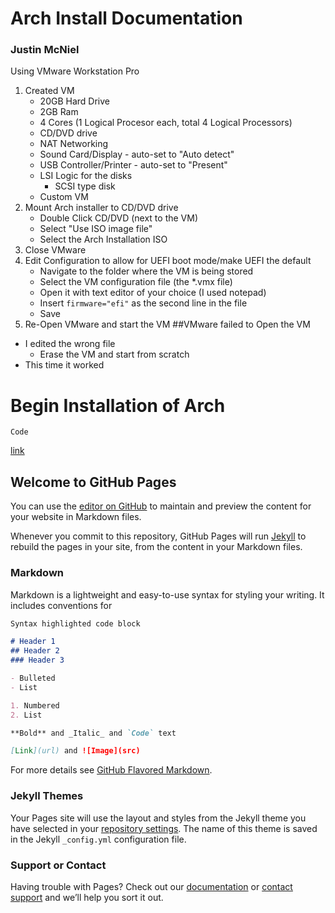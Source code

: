 # Arch Install Documentation
### Justin McNiel

Using VMware Workstation Pro

1. Created VM
    - 20GB Hard Drive
    - 2GB Ram
    - 4 Cores (1 Logical Procesor each, total 4 Logical Processors)
    - CD/DVD drive
    - NAT Networking
    - Sound Card/Display - auto-set to "Auto detect"
    - USB Controller/Printer - auto-set to "Present"
    - LSI Logic for the disks
        - SCSI type disk
    - Custom VM
2. Mount Arch installer to CD/DVD drive
    - Double Click CD/DVD (next to the VM)
    - Select "Use ISO image file"
    - Select the Arch Installation ISO
3. Close VMware
4. Edit Configuration to allow for UEFI boot mode/make UEFI the default
    - Navigate to the folder where the VM is being stored
    - Select the VM configuration file (the \*.vmx file)
    - Open it with text editor of your choice (I used notepad)
    - Insert `firmware="efi"` as the second line in the file
    - Save
5. Re-Open VMware and start the VM
##VMware failed to Open the VM
- I edited the wrong file
    - Erase the VM and start from scratch
- This time it worked
# Begin Installation of Arch


`Code`

[link](url)

## Welcome to GitHub Pages

You can use the [editor on GitHub](https://github.com/justinmcniel/archinstall/edit/gh-pages/index.md) to maintain and preview the content for your website in Markdown files.

Whenever you commit to this repository, GitHub Pages will run [Jekyll](https://jekyllrb.com/) to rebuild the pages in your site, from the content in your Markdown files.

### Markdown

Markdown is a lightweight and easy-to-use syntax for styling your writing. It includes conventions for

```markdown
Syntax highlighted code block

# Header 1
## Header 2
### Header 3

- Bulleted
- List

1. Numbered
2. List

**Bold** and _Italic_ and `Code` text

[Link](url) and ![Image](src)
```

For more details see [GitHub Flavored Markdown](https://guides.github.com/features/mastering-markdown/).

### Jekyll Themes

Your Pages site will use the layout and styles from the Jekyll theme you have selected in your [repository settings](https://github.com/justinmcniel/archinstall/settings/pages). The name of this theme is saved in the Jekyll `_config.yml` configuration file.

### Support or Contact

Having trouble with Pages? Check out our [documentation](https://docs.github.com/categories/github-pages-basics/) or [contact support](https://support.github.com/contact) and we’ll help you sort it out.
